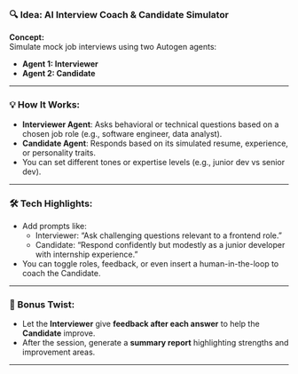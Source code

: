 ### 🔍 Idea: **AI Interview Coach & Candidate Simulator**

**Concept:**  
Simulate mock job interviews using two Autogen agents:
- **Agent 1: Interviewer**
- **Agent 2: Candidate**

---

### 💡 How It Works:

- **Interviewer Agent**: Asks behavioral or technical questions based on a chosen job role (e.g., software engineer, data analyst).
- **Candidate Agent**: Responds based on its simulated resume, experience, or personality traits.
- You can set different tones or expertise levels (e.g., junior dev vs senior dev).

---

### 🛠️ Tech Highlights:
- Add prompts like:
  - Interviewer: “Ask challenging questions relevant to a frontend role.”
  - Candidate: “Respond confidently but modestly as a junior developer with internship experience.”
- You can toggle roles, feedback, or even insert a human-in-the-loop to coach the Candidate.

---

### 🔄 Bonus Twist:
- Let the **Interviewer** give **feedback after each answer** to help the **Candidate** improve.
- After the session, generate a **summary report** highlighting strengths and improvement areas.

---